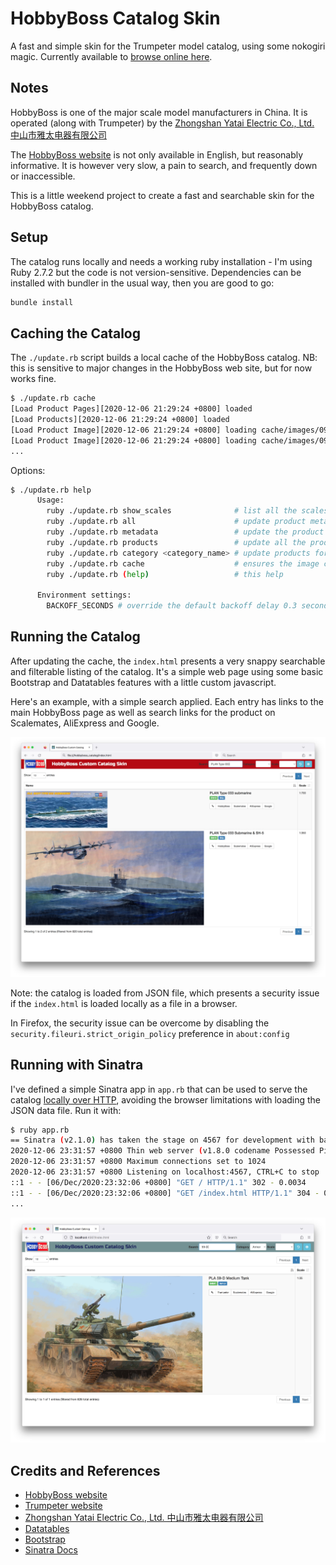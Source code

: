 # HobbyBoss Catalog Skin

A fast and simple skin for the Trumpeter model catalog, using some nokogiri magic.
Currently available to [browse online here](https://hobbyboss-catalog.tardate.com/).

## Notes

HobbyBoss is one of the major scale model manufacturers in China.
It is operated (along with Trumpeter) by the [Zhongshan Yatai Electric Co., Ltd. 中山市雅太电器有限公司](http://www.zs-yatai.com/)

The [HobbyBoss website](http://www.hobbyboss.com) is not only available in English, but reasonably informative.
It is however very slow, a pain to search, and frequently down or inaccessible.

This is a little weekend project to create a fast and searchable skin for the HobbyBoss catalog.

## Setup

The catalog runs locally and needs a working ruby installation - I'm using Ruby 2.7.2 but the code is not version-sensitive.
Dependencies can be installed with bundler in the usual way, then you are good to go:

```bash
bundle install
```

## Caching the Catalog

The `./update.rb` script builds a local cache of the HobbyBoss catalog.
NB: this is sensitive to major changes in the HobbyBoss web site, but for now works fine.

```bash
$ ./update.rb cache
[Load Product Pages][2020-12-06 21:29:24 +0800] loaded
[Load Products][2020-12-06 21:29:24 +0800] loaded
[Load Product Image][2020-12-06 21:29:24 +0800] loading cache/images/09592.jpg with a 1 second grace period delay
[Load Product Image][2020-12-06 21:29:24 +0800] loading cache/images/09580.jpg with a 1 second grace period delay
...
```

Options:

```bash
$ ./update.rb help
      Usage:
        ruby ./update.rb show_scales              # list all the scales referenced in the catalog
        ruby ./update.rb all                      # update product metadata, product items and ensures the image cache is complete
        ruby ./update.rb metadata                 # update the product metadata
        ruby ./update.rb products                 # update all the products
        ruby ./update.rb category <category_name> # update products for specific category (Aircraft, Armor, Ship, Other, Tools)
        ruby ./update.rb cache                    # ensures the image cache is complete
        ruby ./update.rb (help)                   # this help

      Environment settings:
        BACKOFF_SECONDS # override the default backoff delay 0.3 seconds
```

## Running the Catalog

After updating the cache, the `index.html` presents a very snappy searchable and filterable listing
of the catalog. It's a simple web page using some basic Bootstrap and Datatables features with a little custom javascript.

Here's an example, with a simple search applied.
Each entry has links to the main HobbyBoss page as well as search links for the product on Scalemates, AliExpress and Google.

![file_example](./assets/file_example.jpg?raw=true)

Note: the catalog is loaded from JSON file, which presents a security issue if the `index.html` is loaded
locally as a file in a browser.

In Firefox, the security issue can be overcome by disabling the `security.fileuri.strict_origin_policy` preference in `about:config`

## Running with Sinatra

I've defined a simple Sinatra app in `app.rb` that can be used to serve the catalog
[locally over HTTP](http://localhost:4567/),
avoiding the browser limitations with loading the JSON data file. Run it with:

```bash
$ ruby app.rb
== Sinatra (v2.1.0) has taken the stage on 4567 for development with backup from Thin
2020-12-06 23:31:57 +0800 Thin web server (v1.8.0 codename Possessed Pickle)
2020-12-06 23:31:57 +0800 Maximum connections set to 1024
2020-12-06 23:31:57 +0800 Listening on localhost:4567, CTRL+C to stop
::1 - - [06/Dec/2020:23:32:06 +0800] "GET / HTTP/1.1" 302 - 0.0034
::1 - - [06/Dec/2020:23:32:06 +0800] "GET /index.html HTTP/1.1" 304 - 0.0103
...
```

![sinatra_example](./assets/sinatra_example.jpg?raw=true)

## Credits and References

* [HobbyBoss website](http://www.hobbyboss.com)
* [Trumpeter website](http://www.trumpeter-china.com)
* [Zhongshan Yatai Electric Co., Ltd. 中山市雅太电器有限公司](http://www.zs-yatai.com/)
* [Datatables](https://datatables.net/)
* [Bootstrap](https://getbootstrap.com/docs/3.4/)
* [Sinatra Docs](http://sinatrarb.com/)
